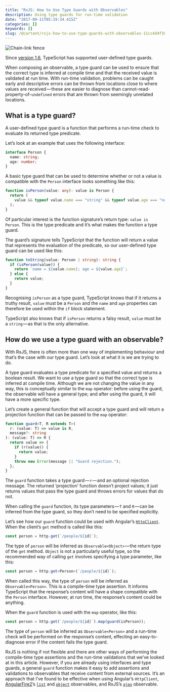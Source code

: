 ```yaml
---
title: "RxJS: How to Use Type Guards with Observables"
description: Using type guards for run-time validation
date: "2017-09-11T05:19:34.415Z"
categories: []
keywords: []
slug: /@cartant/rxjs-how-to-use-type-guards-with-observables-11cc4d4f380f
---
```


![Chain-link fence](title.jpeg "Photo by Tanner Van Dera on Unsplash")

Since [version 1.6](https://github.com/Microsoft/TypeScript/wiki/What’s-new-in-TypeScript#typescript-16), TypeScript has supported user-defined type guards.

When composing an observable, a type guard can be used to ensure that the correct type is inferred at compile time and that the received value is validated at run time. With run-time validation, problems can be caught early and descriptive errors can be thrown from locations close to where values are received — these are easier to diagnose than cannot-read-property-of-`undefined` errors that are thrown from seemingly unrelated locations.

## What is a type guard?

A user-defined type guard is a function that performs a run-time check to evaluate its returned type predicate.

Let’s look at an example that uses the following interface:

```ts
interface Person {
  name: string;
  age: number;
}
```

A basic type guard that can be used to determine whether or not a value is compatible with the `Person` interface looks something like this:

```ts
function isPerson(value: any): value is Person {
  return (
    value && typeof value.name === "string" && typeof value.age === "number"
  );
}
```

Of particular interest is the function signature’s return type: `value is Person`. This is the type predicate and it’s what makes the function a type guard.

The guard’s signature tells TypeScript that the function will return a value that represents the evaluation of the predicate, so our user-defined type guard can be used like this:

```ts
function toString(value: Person | string): string {
  if (isPerson(value)) {
    return `name = ${value.name}; age = ${value.age}`;
  } else {
    return value;
  }
}
```

Recognising `isPerson` as a type guard, TypeScript knows that if it returns a truthy result, `value` must be a `Person` and the `name` and `age` properties can therefore be used within the `if` block statement.

TypeScript also knows that if `isPerson` returns a falsy result, `value` must be a `string` — as that is the only alternative.

## How do we use a type guard with an observable?

With RxJS, there is often more than one way of implementing behaviour and that’s the case with our type guard. Let’s look at what it is we are trying to do.

A type guard evaluates a type predicate for a specified value and returns a boolean result. We want to use a type guard so that the correct type is inferred at compile time. Although we are not changing the value in any way, this is conceptually similar to the `map` operator: before using the guard, the observable will have a general type; and after using the guard, it will have a more specific type.

Let’s create a general function that will accept a type guard and will return a projection function that can be passed to the `map` operator:

```ts
function guard<T, R extends T>(
  r: (value: T) => value is R,
  message?: string
): (value: T) => R {
  return value => {
    if (r(value)) {
      return value;
    }
    throw new Error(message || "Guard rejection.");
  };
}
```

The `guard` function takes a type guard — `r` — and an optional rejection message. The returned ‘projection’ function doesn’t project values; it just returns values that pass the type guard and throws errors for values that do not.

When calling the `guard` function, its type parameters — `T` and `R` — can be inferred from the type guard, so they don’t need to be specified explicitly.

Let’s see how our `guard` function could be used with Angular’s [`HttpClient`](https://angular.io/guide/http). When the client’s `get` method is called like this:

```ts
const person = http.get(`/people/${id}`);
```

The type of `person` will be inferred as `Observable<Object>` — the return type of the `get` method. `Object` is not a particularly useful type, so the recommended way of calling `get` involves specifying a type parameter, like this:

```ts
const person = http.get<Person>(`/people/${id}`);
```

When called this way, the type of `person` will be inferred as `Observable<Person>`. This is a compile-time type assertion. It informs TypeScript that the response’s content will have a shape compatible with the `Person` interface. However, at run time, the response’s content could be anything.

When the `guard` function is used with the `map` operator, like this:

```ts
const person = http.get(`/people/${id}`).map(guard(isPerson));
```

The type of `person` will be inferred as `Observable<Person>` and a run-time check will be performed on the response’s content, effecting an easy-to-diagnose error if the content fails the type guard.

RxJS is nothing if not flexible and there are other ways of performing the compile-time type assertions and the run-time validations that we’ve looked at in this article. However, if you are already using interfaces and type guards, a general `guard` function makes it easy to add assertions and validations to observables that receive content from external sources. It’s an approach that I’ve found to be effective when using Angular’s `HttpClient`, [AngularFire2](https://github.com/angular/angularfire2)’s [`list`](https://github.com/angular/angularfire2/blob/master/docs/3-retrieving-data-as-lists.md) and [`object`](https://github.com/angular/angularfire2/blob/master/docs/2-retrieving-data-as-objects.md) observables, and RxJS’s [`ajax`](https://github.com/ReactiveX/rxjs/blob/5.4.3/src/observable/dom/AjaxObservable.ts#L101-L126) observable.
